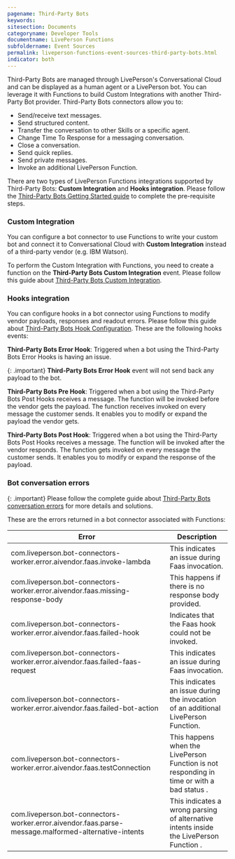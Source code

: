 ```yaml
---
pagename: Third-Party Bots
keywords:
sitesection: Documents
categoryname: Developer Tools
documentname: LivePerson Functions
subfoldername: Event Sources
permalink: liveperson-functions-event-sources-third-party-bots.html
indicator: both
---
```


Third-Party Bots are managed through LivePerson's Conversational Cloud and can be displayed as a human agent or a LivePerson bot. You can leverage it with Functions to build Custom Integrations with another Third-Party Bot provider. Third-Party Bots connectors allow you to:

* Send/receive text messages.
* Send structured content.
* Transfer the conversation to other Skills or a specific agent.
* Change Time To Response for a messaging conversation.
* Close a conversation.
* Send quick replies.
* Send private messages.
* Invoke an additional LivePerson Function.

There are two types of LivePerson Functions integrations supported by Third-Party Bots: **Custom Integration** and **Hooks integration**. Please follow the [Third-Party Bots Getting Started guide](third-party-bots-getting-started.html) to complete the pre-requisite steps.

### Custom Integration

You can configure a bot connector to use Functions to write your custom bot and connect it to Conversational Cloud with **Custom Integration** instead of a third-party vendor (e.g. IBM Watson).

To perform the Custom Integration with Functions, you need to create a function on the **Third-Party Bots Custom Integration** event. Please follow this guide about [Third-Party Bots Custom Integration](third-party-bots-custom-integration.html).

### Hooks integration

You can configure hooks in a bot connector using Functions to modify vendor payloads, responses and readout errors. Please follow this guide about [Third-Party Bots Hook Configuration](third-party-bots-hook-configuration.html). These are the following hooks events:

 **Third-Party Bots Error Hook**: Triggered when a bot using the Third-Party Bots Error Hooks is having an issue.

{: .important}
**Third-Party Bots Error Hook** event will not send back any payload to the bot.

**Third-Party Bots Pre Hook**: Triggered when a bot using the Third-Party Bots Post Hooks receives a message. The function will be invoked before the vendor gets the payload. The function receives invoked on every message the customer sends. It enables you to modify or expand the payload the vendor gets.

**Third-Party Bots Post Hook**: Triggered when a bot using the Third-Party Bots Post Hooks receives a message. The function will be invoked after the vendor responds. The function gets invoked on every message the customer sends. It enables you to modify or expand the response of the payload.

### Bot conversation errors

{: .important}
Please follow the complete guide about [Third-Party Bots conversation errors](third-party-bots-bot-conversation-errors.html) for more details and solutions.

These are the errors returned in a bot connector associated with Functions:

|Error|Description|
|--- |--- |
|com.liveperson.bot-connectors-worker.error.aivendor.faas.invoke-lambda|This indicates an issue during Faas invocation.|
|com.liveperson.bot-connectors-worker.error.aivendor.faas.missing-response-body|This happens if there is no response body provided.|
|com.liveperson.bot-connectors-worker.error.aivendor.faas.failed-hook|Indicates that the Faas hook could not be invoked.|
|com.liveperson.bot-connectors-worker.error.aivendor.faas.failed-faas-request|This indicates an issue during Faas invocation.|
|com.liveperson.bot-connectors-worker.error.aivendor.faas.failed-bot-action|This indicates an issue during the invocation of an additional LivePerson Function.|
|com.liveperson.bot-connectors-worker.error.aivendor.faas.testConnection|This happens when the LivePerson Function is not responding in time or with a bad status .|
|com.liveperson.bot-connectors-worker.error.aivendor.faas.parse-message.malformed-alternative-intents|This indicates a wrong parsing of alternative intents inside the LivePerson Function .|
